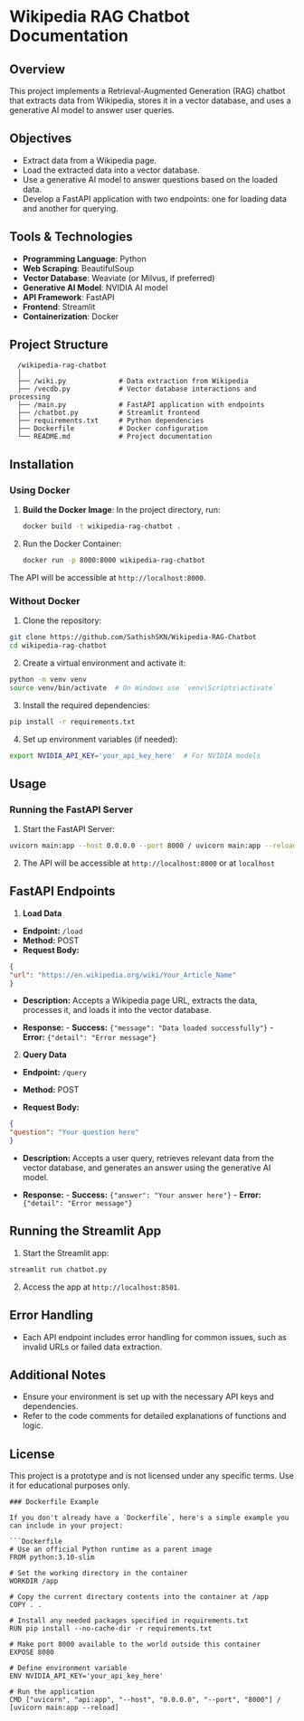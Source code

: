 # Wikipedia RAG Chatbot Documentation

## Overview
This project implements a Retrieval-Augmented Generation (RAG) chatbot that extracts data from Wikipedia, stores it in a vector database, and uses a generative AI model to answer user queries.

## Objectives
- Extract data from a Wikipedia page.
- Load the extracted data into a vector database.
- Use a generative AI model to answer questions based on the loaded data.
- Develop a FastAPI application with two endpoints: one for loading data and another for querying.

## Tools & Technologies
- **Programming Language**: Python
- **Web Scraping**: BeautifulSoup
- **Vector Database**: Weaviate (or Milvus, if preferred)
- **Generative AI Model**: NVIDIA AI model
- **API Framework**: FastAPI
- **Frontend**: Streamlit
- **Containerization**: Docker

## Project Structure


      /wikipedia-rag-chatbot
      │
      ├── /wiki.py             # Data extraction from Wikipedia
      ├── /vecdb.py            # Vector database interactions and processing
      ├── /main.py             # FastAPI application with endpoints
      ├── /chatbot.py          # Streamlit frontend
      ├── requirements.txt     # Python dependencies
      ├── Dockerfile           # Docker configuration 
      └── README.md            # Project documentation



## Installation

### Using Docker

1. **Build the Docker Image**:
   In the project directory, run:
   ```bash
   docker build -t wikipedia-rag-chatbot .

2. Run the Docker Container:
   ```bash
   docker run -p 8000:8000 wikipedia-rag-chatbot
   
The API will be accessible at `http://localhost:8000`.


### Without Docker

1. Clone the repository:
```bash   
git clone https://github.com/SathishSKN/Wikipedia-RAG-Chatbot
cd wikipedia-rag-chatbot
```

2. Create a virtual environment and activate it:
```bash
python -m venv venv
source venv/bin/activate  # On Windows use `venv\Scripts\activate`
```

3. Install the required dependencies:
```bash
pip install -r requirements.txt
```

4. Set up environment variables (if needed):
```bash
export NVIDIA_API_KEY='your_api_key_here'  # For NVIDIA models
```

## Usage
### Running the FastAPI Server

1. Start the FastAPI Server:
```bash
uvicorn main:app --host 0.0.0.0 --port 8000 / uvicorn main:app --reload
```

2. The API will be accessible at `http://localhost:8000` or at `localhost`

## FastAPI Endpoints

1. **Load Data**
- **Endpoint:** `/load`
- **Method:** POST
- **Request Body:**
```json
{
"url": "https://en.wikipedia.org/wiki/Your_Article_Name"
}
```

- **Description:** Accepts a Wikipedia page URL, extracts the data, processes it, and loads it into the vector database.

- **Response:**
       - **Success:** `{"message": "Data loaded successfully"}`
       - **Error:** `{"detail": "Error message"}`

2. **Query Data**

- **Endpoint:** `/query`

- **Method:** POST

- **Request Body:**
```json
{
"question": "Your question here"
}
```

- **Description:** Accepts a user query, retrieves relevant data from the vector database, and generates an answer using the generative AI model.

- **Response:**
       - **Success:** `{"answer": "Your answer here"}`
       - **Error:** `{"detail": "Error message"}`


## Running the Streamlit App

1. Start the Streamlit app:
```bash
streamlit run chatbot.py
```

2. Access the app at `http://localhost:8501`.


## Error Handling

- Each API endpoint includes error handling for common issues, such as invalid URLs or failed data extraction.


## Additional Notes

- Ensure your environment is set up with the necessary API keys and dependencies.
- Refer to the code comments for detailed explanations of functions and logic.


## License

This project is a prototype and is not licensed under any specific terms. Use it for educational purposes only.

```
### Dockerfile Example

If you don't already have a `Dockerfile`, here's a simple example you can include in your project:

```Dockerfile
# Use an official Python runtime as a parent image
FROM python:3.10-slim

# Set the working directory in the container
WORKDIR /app

# Copy the current directory contents into the container at /app
COPY . .

# Install any needed packages specified in requirements.txt
RUN pip install --no-cache-dir -r requirements.txt

# Make port 8000 available to the world outside this container
EXPOSE 8080

# Define environment variable
ENV NVIDIA_API_KEY='your_api_key_here'

# Run the application
CMD ["uvicorn", "api:app", "--host", "0.0.0.0", "--port", "8000"] / [uvicorn main:app --reload]
```



